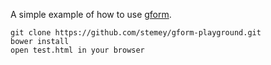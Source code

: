 A simple example of how to use [gform](https://github.com/stemey/dojo-generate-form).

    git clone https://github.com/stemey/gform-playground.git
    bower install
    open test.html in your browser
